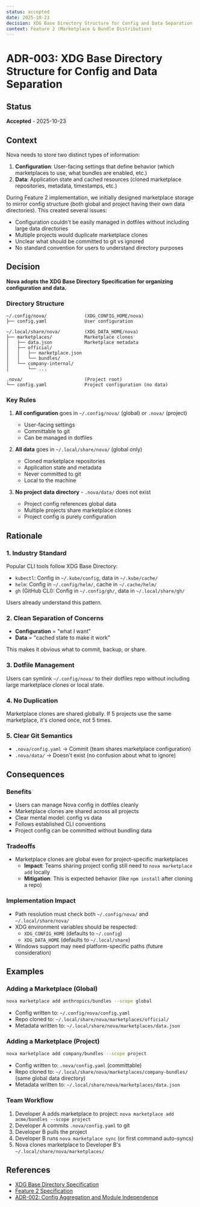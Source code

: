 ```yaml
---
status: accepted
date: 2025-10-23
decision: XDG Base Directory Structure for Config and Data Separation
context: Feature 2 (Marketplace & Bundle Distribution)
---
```


# ADR-003: XDG Base Directory Structure for Config and Data Separation

## Status

**Accepted** - 2025-10-23

## Context

Nova needs to store two distinct types of information:

1. **Configuration**: User-facing settings that define behavior (which marketplaces to use, what bundles are enabled, etc.)
2. **Data**: Application state and cached resources (cloned marketplace repositories, metadata, timestamps, etc.)

During Feature 2 implementation, we initially designed marketplace storage to mirror config structure (both global and project having their own data directories). This created several issues:

- Configuration couldn't be easily managed in dotfiles without including large data directories
- Multiple projects would duplicate marketplace clones
- Unclear what should be committed to git vs ignored
- No standard convention for users to understand directory purposes

## Decision

**Nova adopts the XDG Base Directory Specification for organizing configuration and data.**

### Directory Structure

```
~/.config/nova/              (XDG_CONFIG_HOME/nova)
├── config.yaml              User configuration

~/.local/share/nova/         (XDG_DATA_HOME/nova)
├── marketplaces/            Marketplace clones
│   ├── data.json            Marketplace metadata
│   ├── official/
│   │   ├── marketplace.json
│   │   └── bundles/
│   └── company-internal/
│       └── ...

.nova/                       (Project root)
└── config.yaml              Project configuration (no data)
```

### Key Rules

1. **All configuration** goes in `~/.config/nova/` (global) or `.nova/` (project)
   - User-facing settings
   - Committable to git
   - Can be managed in dotfiles

2. **All data** goes in `~/.local/share/nova/` (global only)
   - Cloned marketplace repositories
   - Application state and metadata
   - Never committed to git
   - Local to the machine

3. **No project data directory** - `.nova/data/` does not exist
   - Project config references global data
   - Multiple projects share marketplace clones
   - Project config is purely configuration

## Rationale

### 1. Industry Standard
Popular CLI tools follow XDG Base Directory:
- `kubectl`: Config in `~/.kube/config`, data in `~/.kube/cache/`
- `helm`: Config in `~/.config/helm/`, cache in `~/.cache/helm/`
- `gh` (GitHub CLI): Config in `~/.config/gh/`, data in `~/.local/share/gh/`

Users already understand this pattern.

### 2. Clean Separation of Concerns
- **Configuration** = "what I want"
- **Data** = "cached state to make it work"

This makes it obvious what to commit, backup, or share.

### 3. Dotfile Management
Users can symlink `~/.config/nova/` to their dotfiles repo without including large marketplace clones or local state.

### 4. No Duplication
Marketplace clones are shared globally. If 5 projects use the same marketplace, it's cloned once, not 5 times.

### 5. Clear Git Semantics
- `.nova/config.yaml` → Commit (team shares marketplace configuration)
- `.nova/data/` → Doesn't exist (no confusion about what to ignore)

## Consequences

### Benefits
- Users can manage Nova config in dotfiles cleanly
- Marketplace clones are shared across all projects
- Clear mental model: config vs data
- Follows established CLI conventions
- Project config can be committed without bundling data

### Tradeoffs
- Marketplace clones are global even for project-specific marketplaces
  - **Impact**: Teams sharing project config still need to `nova marketplace add` locally
  - **Mitigation**: This is expected behavior (like `npm install` after cloning a repo)

### Implementation Impact
- Path resolution must check both `~/.config/nova/` and `~/.local/share/nova/`
- XDG environment variables should be respected:
  - `XDG_CONFIG_HOME` (defaults to `~/.config`)
  - `XDG_DATA_HOME` (defaults to `~/.local/share`)
- Windows support may need platform-specific paths (future consideration)

## Examples

### Adding a Marketplace (Global)
```bash
nova marketplace add anthropics/bundles --scope global
```
- Config written to: `~/.config/nova/config.yaml`
- Repo cloned to: `~/.local/share/nova/marketplaces/official/`
- Metadata written to: `~/.local/share/nova/marketplaces/data.json`

### Adding a Marketplace (Project)
```bash
nova marketplace add company/bundles --scope project
```
- Config written to: `.nova/config.yaml` (committable)
- Repo cloned to: `~/.local/share/nova/marketplaces/company-bundles/` (same global data directory)
- Metadata written to: `~/.local/share/nova/marketplaces/data.json`

### Team Workflow
1. Developer A adds marketplace to project: `nova marketplace add acme/bundles --scope project`
2. Developer A commits `.nova/config.yaml` to git
3. Developer B pulls the project
4. Developer B runs `nova marketplace sync` (or first command auto-syncs)
5. Nova clones marketplace to Developer B's `~/.local/share/nova/marketplaces/`

## References

- [XDG Base Directory Specification](https://specifications.freedesktop.org/basedir-spec/basedir-spec-latest.html)
- [Feature 2 Specification](../specs/feature-2-marketplace-bundle-distribution-spec.md)
- [ADR-002: Config Aggregation and Module Independence](./adr-002-config-aggregation-and-module-independence.md)
